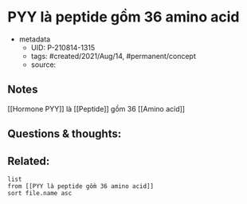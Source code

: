 ---
---

# PYY là peptide gồm 36 amino acid

- metadata
	- UID: P-210814-1315
	- tags: #created/2021/Aug/14, #permanent/concept 
	- source: 

## Notes
[[Hormone PYY]] là [[Peptide]] gồm 36 [[Amino acid]]

## Questions & thoughts:


## Related:
```dataview
list
from [[PYY là peptide gồm 36 amino acid]]
sort file.name asc
```